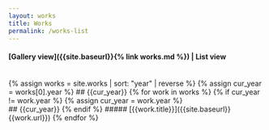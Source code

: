 ```yaml
---
layout: works
title: Works
permalink: /works-list
---
```


#### [Gallery view]({{site.baseurl}}{% link works.md %}) | List view
<br>
{% assign works = site.works | sort: "year" | reverse %}
{% assign cur_year = works[0].year %}
## {{cur_year}}
{% for work in works %}
  {% if cur_year != work.year %}
    {% assign cur_year = work.year %}
<br>
## {{cur_year}}
  {% endif %}
##### [{{work.title}}]({{site.baseurl}}{{work.url}})
{% endfor %}
